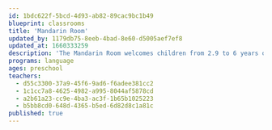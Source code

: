```yaml
---
id: 1bdc622f-5bcd-4d93-ab82-89cac9bc1b49
blueprint: classrooms
title: 'Mandarin Room'
updated_by: 1179db75-8eeb-4bad-8e60-d5005aef7ef8
updated_at: 1660333259
description: 'The Mandarin Room welcomes children from 2.9 to 6 years old. Through immersion in the Mandarin language, and an emergent and play-based curriculum with a focus on the arts and outdoor exploration, we are able to accommodate students at all levels of Mandarin learning, and individually challenge them based on where they are in their language development. We expose children to the different traditions of the Mandarin-speaking cultures through the exploration of food, dance, holiday celebrations, and music.'
programs: language
ages: preschool
teachers:
  - d55c3300-37a9-45f6-9ad6-f6adee381cc2
  - 1c1cc7a8-4625-4982-a995-8044af5878cd
  - a2b61a23-cc9e-4ba3-ac3f-1b65b1025223
  - b5bb8cd0-648d-4365-b5ed-6d82d8c1a81c
published: true
---
```


